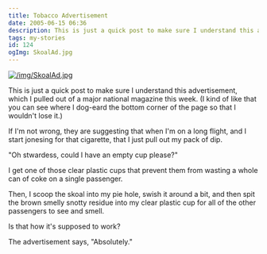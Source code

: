 ```yaml
---
title: Tobacco Advertisement
date: 2005-06-15 06:36
description: This is just a quick post to make sure I understand this advertisement, which I pulled out of a major national magazine this week.  (I kind of like that you can see where I dog-eard the bottom corner of the page so that I wouldn't lose it.)
tags: my-stories
id: 124
ogImg: SkoalAd.jpg
---
```


<a class="lightview centered" href="/img/SkoalAd.jpg" data-lightview-caption="" data-lightview-group="group1"><img src="/img/SkoalAd.jpg" alt="/img/SkoalAd.jpg"><br><span class="caption"></span></a>
	
This is just a quick post to make sure I understand this advertisement, which I pulled out of a major national magazine this week.  (I kind of like that you can see where I dog-eard the bottom corner of the page so that I wouldn't lose it.)

If I'm not wrong, they are suggesting that when I'm on a long flight, and I start jonesing for that cigarette, that I just pull out my pack of dip.

"Oh stwardess, could I have an empty cup please?"

I get one of those clear plastic cups that prevent them from wasting a whole can of coke on a single passenger.

Then, I scoop the skoal into my pie hole, swish it around a bit, and then spit the brown smelly snotty residue into my clear plastic cup for all of the other passengers to see and smell.

Is that how it's supposed to work?

The advertisement says, "Absolutely."